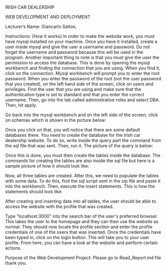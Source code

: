 IRISH CAR DEALERSHIP

WEB DEVELOPMENT AND DEPLOYMENT

Lecturer’s Name:				Giancarlo Salton, 

Instructions: (How it works) 
In order to make the website work, you must have mysql installed on your machine. Once you have it installed, create a user inside mysql and give the user a username and password. Do not forget the username and password because this will be used in the program. Another important thing to note is that you must give the user the permission to access the database. This is done by opening the mysql workbench and finding the connection that you are using.
When you find it, click on the connection. Mysql workbench will prompt you to enter the root password. When you enter the password of the root (not the user password that you created), on the left hand side of the screen, click on users and privileges. Find the user that you are using and make sure that the authentication type is set to standard and that you enter the correct username. Then, go into the tab called administrative roles and select DBA. Then, hit apply.

Go back into the mysql workbench and on the left side of the screen, click on schemas which is shown in the picture below:


Once you click on that, you will notice that there are some default databases there. You need to create the database for the Irish car dealership website. To do so, write inside the query part the command from the sql file that was sent. Then, run it. The picture of the query is below:


Once this is done, you must then create the tables inside the database. The commands for creating the tables are also inside the sql file but here is a sample picture of how it should look like:


Now, all three tables are created. After this, we need to populate the tables with some data. To do this, find the sql script sent in the zip file and paste it into the workbench. Then, execute the insert statements. This is how the statements should look like:


After creating and inserting data into all tables, the user should be able to access the website with the profile that was created.

Type “localhost:3000” into the search bar of the user's preferred browser. This takes the user to the homepage and they can then use the website as normal. They should now locate the profile section and enter the profile credentials of one of the users that was inserted. Once the credentials have been typed in, click on the login button. This will take you to your user profile. From here, you can have a look at the website and perform certain actions.


Purpose of the Web Development Project:
Please go to Read_Report.md file thank you.
